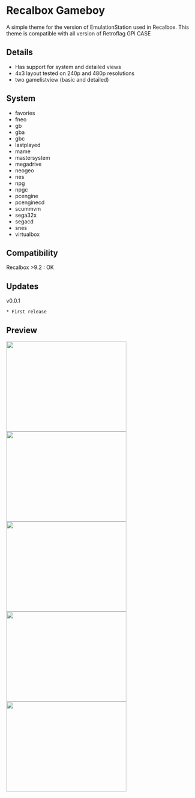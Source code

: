 # Recalbox Gameboy

A simple theme for the version of EmulationStation used in Recalbox.
This theme is compatible with all version of Retroflag GPi CASE

## Details

* Has support for system and detailed views
* 4x3 layout tested on 240p and 480p resolutions
* two gamelistview (basic and detailed)

## System

* favories
* fneo
* gb
* gba
* gbc
* lastplayed
* mame
* mastersystem
* megadrive
* neogeo
* nes
* npg
* npgc
* pcengine
* pcenginecd
* scummvm
* sega32x
* segacd
* snes
* virtualbox

## Compatibility

Recalbox >9.2 : OK

## Updates

v0.0.1

```
* First release
```

## Preview

<img src="https://i.ibb.co/VmTgf32/01-28-2024-1706396653.jpg" width="320" height="240">
<img src="https://i.ibb.co/Gd35qb4/01-28-2024-1706397424.jpg" width="320" height="240">
<img src="https://i.ibb.co/6FPKnZd/01-28-2024-1706396867.jpg" width="320" height="240">
<img src="https://i.ibb.co/FxsMFMn/01-28-2024-1706396899.jpg" width="320" height="240">
<img src="https://i.ibb.co/RzPSpLz/01-28-2024-1706396761.jpg" width="320" height="240">
